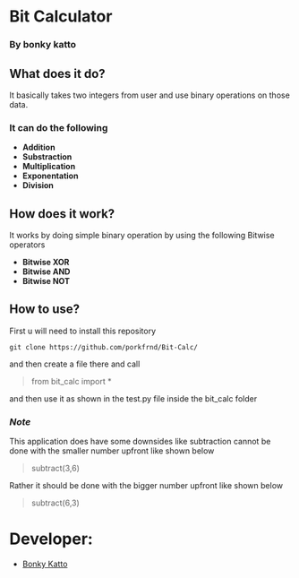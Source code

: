 # Bit Calculator
### By bonky katto

## What does it do?

It basically takes two integers from user and use binary operations on those data.

### It can do the following

* **Addition**
* **Substraction**
* **Multiplication**
* **Exponentation**
* **Division**

## How does it work?

It works by doing simple binary operation by using the following Bitwise operators

* **Bitwise XOR**
* **Bitwise AND**
* **Bitwise NOT**

## How to use?
First u will need to install this repository
```
git clone https://github.com/porkfrnd/Bit-Calc/
```

and then create a file there and call

> from bit_calc import *

and then use it as shown in the test.py file inside the bit_calc folder

### ***Note***

This application does have some downsides like subtraction cannot be done with the smaller number upfront like shown below
> subtract(3,6)

Rather it should be done with the bigger number upfront like shown below
> subtract(6,3)

# Developer:
* [Bonky Katto](https://www.facebook.com/profile.php?id=100078230064897)
